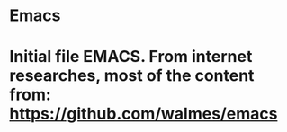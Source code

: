 Emacs
=====
Initial file EMACS.
From internet researches, most of the content from:
https://github.com/walmes/emacs
=====================================


